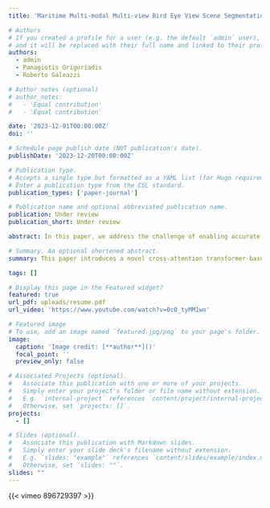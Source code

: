 ```yaml
---
title: 'Maritime Multi-modal Multi-view Bird Eye View Scene Segmentation'

# Authors
# If you created a profile for a user (e.g. the default `admin` user), write the username (folder name) here
# and it will be replaced with their full name and linked to their profile.
authors:
  - admin
  - Panagiotis Grigoriadis
  - Roberto Galeazzi

# Author notes (optional)
# author_notes:
#   - 'Equal contribution'
#   - 'Equal contribution'

date: '2023-12-01T00:00:00Z'
doi: ''

# Schedule page publish date (NOT publication's date).
publishDate: '2023-12-20T00:00:00Z'

# Publication type.
# Accepts a single type but formatted as a YAML list (for Hugo requirements).
# Enter a publication type from the CSL standard.
publication_types: ['paper-journal']

# Publication name and optional abbreviated publication name.
publication: Under review
publication_short: Under review

abstract: In this paper, we address the challenge of enabling accurate and robust perception in marine autonomous systems for unmanned maritime operations. Our approach integrates data from multiple sensors, including cameras and radars, to overcome the limitations of traditional sensor fusion methods. We propose a novel cross-attention transformer-based multi-modal sensor fusion technique, specifically tailored for marine navigation. This method not only leverages deep learning to fuse complex data modalities effectively but also reconstructs a comprehensive Bird-eye-view of the environment using multi-view RGB and LWIR images. Our experimental results demonstrate the method's effectiveness in various challenging scenarios, contributing significantly to the development of more advanced and reliable marine autonomous systems. This approach utilizes multi-modal data, integrates the temporal fusion domain, and remains robust against sensor-calibration errors, marking a notable advancement in autonomous maritime technology.

# Summary. An optional shortened abstract.
summary: This paper introduces a novel cross-attention transformer-based multi-modal sensor fusion approach for marine autonomous navigation, effectively integrating data from various sensors including Lidar, RGB, and LWIR, to enhance perception accuracy and robustness in complex maritime environments.

tags: []

# Display this page in the Featured widget?
featured: true
url_pdf: uploads/resume.pdf
url_video: 'https://www.youtube.com/watch?v=0cO_tyMM1wo'

# Featured image
# To use, add an image named `featured.jpg/png` to your page's folder.
image:
  caption: 'Image credit: [**author**]()'
  focal_point: ''
  preview_only: false

# Associated Projects (optional).
#   Associate this publication with one or more of your projects.
#   Simply enter your project's folder or file name without extension.
#   E.g. `internal-project` references `content/project/internal-project/index.md`.
#   Otherwise, set `projects: []`.
projects:
  - []

# Slides (optional).
#   Associate this publication with Markdown slides.
#   Simply enter your slide deck's filename without extension.
#   E.g. `slides: "example"` references `content/slides/example/index.md`.
#   Otherwise, set `slides: ""`.
slides: ""
---
```


<!-- {{% callout note %}}
Click the _Cite_ button above to demo the feature to enable visitors to import publication metadata into their reference management software.
{{% /callout %}}

{{% callout note %}}
Create your slides in Markdown - click the _Slides_ button to check out the example.
{{% /callout %}}

Add the publication's **full text** or **supplementary notes** here. You can use rich formatting such as including [code, math, and images](https://docs.hugoblox.com/content/writing-markdown-latex/). -->


{{< vimeo 896729397 >}}
<!-- {{< asciinema 573031 >}} -->